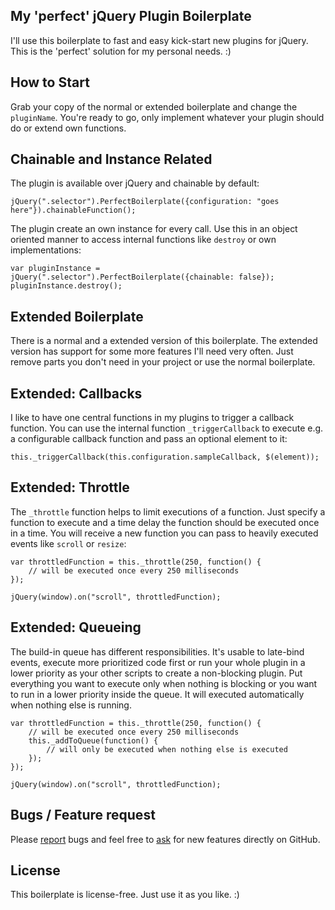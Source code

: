 ## My 'perfect' jQuery Plugin Boilerplate
I'll use this boilerplate to fast and easy kick-start new plugins for jQuery. This is the 'perfect' solution for my personal needs. :)

## How to Start
Grab your copy of the normal or extended boilerplate and change the `pluginName`. You're ready to go, only implement whatever your plugin should do or extend own functions.

## Chainable and Instance Related
The plugin is available over jQuery and chainable by default:
```JS
jQuery(".selector").PerfectBoilerplate({configuration: "goes here"}).chainableFunction();
```

The plugin create an own instance for every call. Use this in an object oriented manner to access internal functions like `destroy` or own implementations:
```JS
var pluginInstance = jQuery(".selector").PerfectBoilerplate({chainable: false});
pluginInstance.destroy();
```

## Extended Boilerplate
There is a normal and a extended version of this boilerplate. The extended version has support for some more features I'll need very often. Just remove parts you don't need in your project or use the normal boilerplate.

## Extended: Callbacks
I like to have one central functions in my plugins to trigger a callback function. You can use the internal function `_triggerCallback` to execute e.g. a configurable callback function and pass an optional element to it:
```JS
this._triggerCallback(this.configuration.sampleCallback, $(element));
```

## Extended: Throttle
The `_throttle` function helps to limit executions of a function. Just specify a function to execute and a time delay the function should be executed once in a time. You will receive a new function you can pass to heavily executed events like `scroll` or `resize`:
```JS
var throttledFunction = this._throttle(250, function() {
	// will be executed once every 250 milliseconds
});

jQuery(window).on("scroll", throttledFunction);
```

## Extended: Queueing
The build-in queue has different responsibilities. It's usable to late-bind events, execute more prioritized code first or run your whole plugin in a lower priority as your other scripts to create a non-blocking plugin. Put everything you want to execute only when nothing is blocking or you want to run in a lower priority inside the queue. It will executed automatically when nothing else is running. 
```JS
var throttledFunction = this._throttle(250, function() {
    // will be executed once every 250 milliseconds
    this._addToQueue(function() {
        // will only be executed when nothing else is executed
    });
});

jQuery(window).on("scroll", throttledFunction);
```

## Bugs / Feature request
Please [report](http://github.com/eisbehr-/jquery.boilerplate/issues) bugs and feel free to [ask](http://github.com/eisbehr-/jquery.boilerplate/issues) for new features directly on GitHub.

## License
This boilerplate is license-free. Just use it as you like. :)
